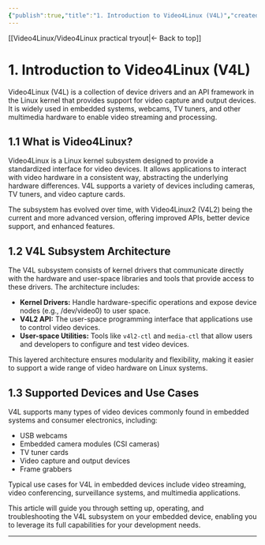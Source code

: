```yaml
---
{"publish":true,"title":"1. Introduction to Video4Linux (V4L)","created":"2025-07-07","modified":"2025-07-07","cssclasses":""}
---
```


[[Video4Linux/Video4Linux practical tryout\|<- Back to top]]

# 1. Introduction to Video4Linux (V4L)

Video4Linux (V4L) is a collection of device drivers and an API framework in the Linux kernel that provides support for video capture and output devices. It is widely used in embedded systems, webcams, TV tuners, and other multimedia hardware to enable video streaming and processing.

## 1.1 What is Video4Linux?

Video4Linux is a Linux kernel subsystem designed to provide a standardized interface for video devices. It allows applications to interact with video hardware in a consistent way, abstracting the underlying hardware differences. V4L supports a variety of devices including cameras, TV tuners, and video capture cards.

The subsystem has evolved over time, with Video4Linux2 (V4L2) being the current and more advanced version, offering improved APIs, better device support, and enhanced features.

## 1.2 V4L Subsystem Architecture

The V4L subsystem consists of kernel drivers that communicate directly with the hardware and user-space libraries and tools that provide access to these drivers. The architecture includes:

- **Kernel Drivers:** Handle hardware-specific operations and expose device nodes (e.g., /dev/video0) to user space.
- **V4L2 API:** The user-space programming interface that applications use to control video devices.
- **User-space Utilities:** Tools like `v4l2-ctl` and `media-ctl` that allow users and developers to configure and test video devices.

This layered architecture ensures modularity and flexibility, making it easier to support a wide range of video hardware on Linux systems.

## 1.3 Supported Devices and Use Cases

V4L supports many types of video devices commonly found in embedded systems and consumer electronics, including:

- USB webcams  
- Embedded camera modules (CSI cameras)  
- TV tuner cards  
- Video capture and output devices  
- Frame grabbers  

Typical use cases for V4L in embedded devices include video streaming, video conferencing, surveillance systems, and multimedia applications.

This article will guide you through setting up, operating, and troubleshooting the V4L subsystem on your embedded device, enabling you to leverage its full capabilities for your development needs.

---
